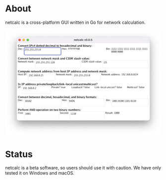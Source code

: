 # About

netcalc is a cross-platform GUI written in Go for network calculation.

![netcalc screenshot on macOS](https://github.com/KhangBBBB/netcalc/blob/main/images/netcalc-v0.0.5-mac.png)


# Status

netcalc is a beta software, so users should use it with caution.
We have only tested it on Windows and macOS.
